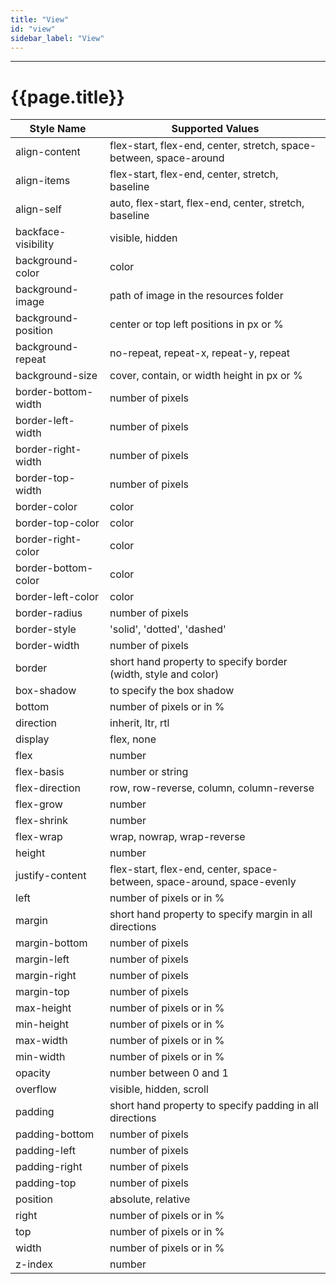 ```yaml
---
title: "View"
id: "view"
sidebar_label: "View"
---
```

------

# {{page.title}}

| Style Name | Supported Values |
|------------|------------------|
| align-content | flex-start, flex-end, center, stretch, space-between, space-around |
| align-items | flex-start, flex-end, center, stretch, baseline |
| align-self | auto, flex-start, flex-end, center, stretch, baseline |
| backface-visibility| visible, hidden |
| background-color | color |
| background-image | path of image in the resources folder |
| background-position | center or top left positions in px or % |
| background-repeat | no-repeat, repeat-x, repeat-y, repeat |
| background-size | cover, contain, or width height in px or % |
| border-bottom-width | number of pixels |
| border-left-width | number of pixels |
| border-right-width | number of pixels |
| border-top-width | number of pixels |
| border-color | color |
| border-top-color | color |
| border-right-color | color |
| border-bottom-color | color |
| border-left-color | color |
| border-radius | number of pixels |
| border-style | 'solid', 'dotted', 'dashed' |
| border-width | number of pixels |
| border | short hand property to specify border (width, style and color) |
| box-shadow | to specify the box shadow |
| bottom | number of pixels or in %|
| direction | inherit, ltr, rtl |
| display | flex, none |
| flex | number |
| flex-basis | number or string |
| flex-direction | row, row-reverse, column, column-reverse |
| flex-grow | number |
| flex-shrink | number |
| flex-wrap | wrap, nowrap, wrap-reverse |
| height | number |
| justify-content | flex-start, flex-end, center, space-between, space-around, space-evenly |
| left | number of pixels or in %|
| margin | short hand property to specify margin in all directions |
| margin-bottom | number of pixels |
| margin-left | number of pixels |
| margin-right | number of pixels |
| margin-top | number of pixels |
| max-height | number of pixels or in %|
| min-height | number of pixels or in %|
| max-width | number of pixels or in %|
| min-width | number of pixels or in %|
| opacity | number between 0 and 1 |
| overflow | visible, hidden, scroll |
| padding | short hand property to specify padding in all directions |
| padding-bottom | number of pixels |
| padding-left | number of pixels |
| padding-right | number of pixels |
| padding-top | number of pixels |
| position | absolute, relative |
| right | number of pixels or in %|
| top | number of pixels or in %|
| width | number of pixels or in %|
| z-index | number |
